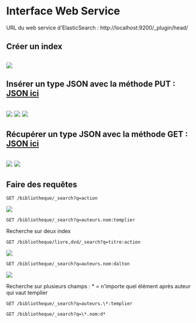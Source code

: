 # Interface Web Service 
URL du web service d'ElasticSearch : http://localhost:9200/_plugin/head/

## Créer un index
![](https://github.com/ctith/ElasticSearch/blob/master/ElasticSearch-screen/2018-03-26%2014_47_39-elasticsearch-head.png)
-------------------
## Insérer un type JSON avec la méthode PUT : [JSON ici](https://github.com/ctith/ElasticSearch/blob/master/dataJson.md)
![](https://github.com/ctith/ElasticSearch/blob/master/ElasticSearch-screen/2018-03-26%2014_40_57-elasticsearch-head.png)
![](https://github.com/ctith/ElasticSearch/blob/master/ElasticSearch-screen/2018-03-26%2014_40_57-elasticsearch-head.png)
![](https://github.com/ctith/ElasticSearch/blob/master/ElasticSearch-screen/2018-03-26%2015_14_00-elasticsearch-head.png)
--------------------
## Récupérer un type JSON avec la méthode GET : [JSON ici](https://github.com/ctith/ElasticSearch/blob/master/dataJson.md)
![](https://github.com/ctith/ElasticSearch/blob/master/ElasticSearch-screen/2018-03-26%2014_52_58-elasticsearch-head.png)
![](https://github.com/ctith/ElasticSearch/blob/master/ElasticSearch-screen/2018-03-26%2014_52_23-elasticsearch-head.png)
-------------
## Faire des requêtes 

```shell
GET /bibliotheque/_search?q=action
```
![](https://github.com/ctith/ElasticSearch/blob/master/ElasticSearch-screen/2018-03-26%2015_09_08-elasticsearch-head.png)

```shell
GET /bibliotheque/_search?q=auteurs.nom:templier
```

Recherche sur deux index
```shell
GET /bibliotheque/livre,dvd/_search?q=titre:action
```
![](https://github.com/ctith/ElasticSearch/blob/master/ElasticSearch-screen/2018-03-26%2015_25_08-elasticsearch-head.png)



```shell
GET /bibliotheque/_search?q=auteurs.nom:dalton
```
![](https://github.com/ctith/ElasticSearch/blob/master/ElasticSearch-screen/2018-03-26%2015_33_42-elasticsearch-head.png)

Recherche sur plusieurs champs : * = n'importe quel élément après auteur qui vaut templier
```shell
GET /bibliotheque/_search?q=auteurs.\*:templier
```

```shell
GET /bibliotheque/_search?q=\*.nom:d*
```
